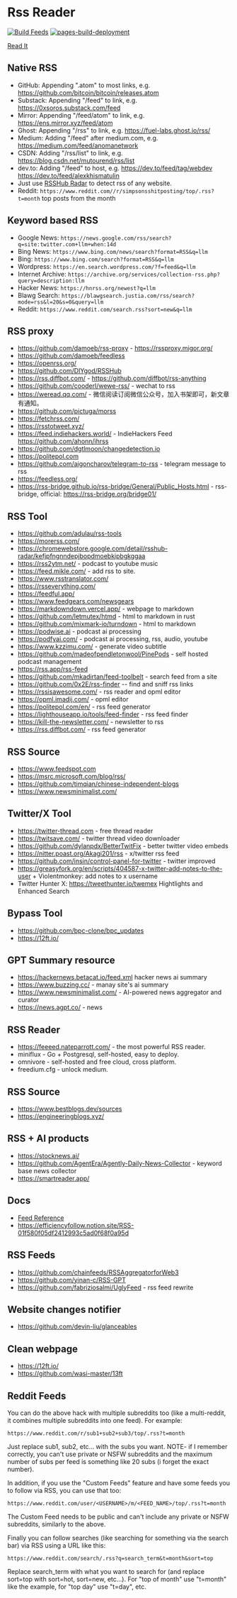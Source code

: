 # Rss Reader

[![Build Feeds](https://github.com/Akagi201/rss/actions/workflows/ci.yaml/badge.svg)](https://github.com/Akagi201/rss/actions/workflows/ci.yaml) [![pages-build-deployment](https://github.com/Akagi201/rss/actions/workflows/pages/pages-build-deployment/badge.svg)](https://github.com/Akagi201/rss/actions/workflows/pages/pages-build-deployment)

[Read It](https://akagi201.github.io/rss)

## Native RSS

* GitHub: Appending ".atom" to most links, e.g. <https://github.com/bitcoin/bitcoin/releases.atom>
* Substack: Appending "/feed" to link, e.g. <https://0xsoros.substack.com/feed>
* Mirror: Appending "/feed/atom" to link, e.g. <https://ens.mirror.xyz/feed/atom>
* Ghost: Appending "/rss" to link, e.g. <https://fuel-labs.ghost.io/rss/>
* Medium: Adding "/feed" after medium.com, e.g. <https://medium.com/feed/anomanetwork>
* CSDN: Adding "/rss/list" to link, e.g. <https://blog.csdn.net/mutourend/rss/list>
* dev.to: Adding "/feed" to host, e.g. <https://dev.to/feed/tag/webdev> <https://dev.to/feed/alexkhismatulin>
* Just use [RSSHub Radar](https://chromewebstore.google.com/detail/kefjpfngnndepjbopdmoebkipbgkggaa) to detect rss of any website.
* Reddit: `https://www.reddit.com//r/simpsonsshitposting/top/.rss?t=month` top posts from the month

## Keyword based RSS

* Google News: `https://news.google.com/rss/search?q=site:twitter.com+llm+when:14d`
* Bing News: `https://www.bing.com/news/search?format=RSS&q=llm`
* Bing: `https://www.bing.com/search?format=RSS&q=llm`
* Wordpress: `https://en.search.wordpress.com/?f=feed&q=llm`
* Internet Archive: `https://archive.org/services/collection-rss.php?query=description:llm`
* Hacker News: `https://hnrss.org/newest?q=llm`
* Blawg Search: `https://blawgsearch.justia.com/rss/search?mode=rss&l=20&s=0&query=llm`
* Reddit: `https://www.reddit.com/search.rss?sort=new&q=llm`

## RSS proxy

* <https://github.com/damoeb/rss-proxy> - <https://rssproxy.migor.org/>
* <https://github.com/damoeb/feedless>
* <https://openrss.org/>
* <https://github.com/DIYgod/RSSHub>
* <https://rss.diffbot.com/> - <https://github.com/diffbot/rss-anything>
* <https://github.com/cooderl/wewe-rss/> - wechat to rss
* <https://weread.qq.com/> - 微信阅读订阅微信公众号，加入书架即可，新文章有通知。
* <https://github.com/pictuga/morss>
* <https://fetchrss.com/>
* <https://rsstotweet.xyz/>
* <https://feed.indiehackers.world/> - IndieHackers Feed <https://github.com/ahonn/ihrss>
* <https://github.com/dgtlmoon/changedetection.io>
* <https://politepol.com>
* <https://github.com/aigoncharov/telegram-to-rss> - telegram message to rss
* <https://feedless.org/>
* <https://rss-bridge.github.io/rss-bridge/General/Public_Hosts.html> - rss-bridge, official: <https://rss-bridge.org/bridge01/>

## RSS Tool

* <https://github.com/adulau/rss-tools>
* <https://morerss.com/>
* <https://chromewebstore.google.com/detail/rsshub-radar/kefjpfngnndepjbopdmoebkipbgkggaa>
* <https://rss2ytm.net/> - podcast to youtube music
* <https://feed.mikle.com/> - add rss to site.
* <https://www.rsstranslator.com/>
* <https://rsseverything.com/>
* <https://feedful.app/>
* <https://www.feedgears.com/newsgears>
* <https://markdowndown.vercel.app/> - webpage to markdown
* <https://github.com/letmutex/htmd> - html to markdown in rust
* <https://github.com/mixmark-io/turndown> - html to markdown
* <https://podwise.ai> - podcast ai processing
* <https://podfyai.com/> - podcast ai processing, rss, audio, youtube
* <https://www.kzzimu.com/> - generate video subtitle
* <https://github.com/madeofpendletonwool/PinePods> - self hosted podcast management
* <https://rss.app/rss-feed>
* <https://github.com/mkadirtan/feed-toolbelt> - search feed from a site
* <https://github.com/0x2E/rss-finder> -- find and sniff rss links
* <https://rssisawesome.com/> - rss reader and opml editor
* <https://opml.imadij.com/> - opml editor
* <https://politepol.com/en/> - rss feed generator
* <https://lighthouseapp.io/tools/feed-finder> - rss feed finder
* <https://kill-the-newsletter.com/> - newsletter to rss
* <https://rss.diffbot.com/> - rss feed generator

## RSS Source

* <https://www.feedspot.com>
* <https://msrc.microsoft.com/blog/rss/>
* <https://github.com/timqian/chinese-independent-blogs>
* <https://www.newsminimalist.com/>

## Twitter/X Tool

* <https://twitter-thread.com> - free thread reader
* <https://twitsave.com/> - twitter thread video downloader
* <https://github.com/dylanpdx/BetterTwitFix> - better twitter video embeds
* <https://nitter.poast.org/Akagi201/rss> - x/twitter rss feed
* <https://github.com/insin/control-panel-for-twitter> - twitter improved
* <https://greasyfork.org/en/scripts/404587-x-twitter-add-notes-to-the-user> + Violentmonkey: add notes to x username
* Twitter Hunter X: <https://tweethunter.io/twemex> Hightlights and Enhanced Search

## Bypass Tool

* <https://github.com/bpc-clone/bpc_updates>
* <https://12ft.io/>

## GPT Summary resource

* <https://hackernews.betacat.io/feed.xml> hacker news ai summary
* <https://www.buzzing.cc/> - manay site's ai summary
* <https://www.newsminimalist.com/> - AI-powered news aggregator and curator
* <https://news.agpt.co/> - news

## RSS Reader

* <https://feeeed.nateparrott.com/> - the most powerful RSS reader.
* miniflux - Go + Postgresql, self-hosted, easy to deploy.
* omnivore - self-hosted and free cloud, cross platform.
* freedium.cfg - unlock medium.

## RSS Source

* <https://www.bestblogs.dev/sources>
* <https://engineeringblogs.xyz/>

## RSS + AI products

* <https://stocknews.ai/>
* <https://github.com/AgentEra/Agently-Daily-News-Collector> - keyword base news collector
* <https://smartreader.app/>

## Docs

* [Feed Reference](https://github.com/osmoscraft/osmosfeed/blob/master/docs/osmosfeed-yaml-reference.md)
* <https://efficiencyfollow.notion.site/RSS-01f580f05df2412993c5ad0f68f0a95d>

## RSS Feeds

* <https://github.com/chainfeeds/RSSAggregatorforWeb3>
* <https://github.com/yinan-c/RSS-GPT>
* <https://github.com/fabriziosalmi/UglyFeed> - rss feed rewrite

## Website changes notifier

* <https://github.com/devin-liu/glanceables>

## Clean webpage

* <https://12ft.io/>
* <https://github.com/wasi-master/13ft>

## Reddit Feeds

You can do the above hack with multiple subreddits too (like a multi-reddit, it combines multiple subreddits into one feed). For example:

`https://www.reddit.com/r/sub1+sub2+sub3/top/.rss?t=month`

Just replace sub1, sub2, etc... with the subs you want. NOTE- if I remember correctly, you can't use private or NSFW subreddits and the maximum number of subs per feed is something like 20 subs (i forget the exact number).

In addition, if you use the "Custom Feeds" feature and have some feeds you to follow via RSS, you can use that too:

`https://www.reddit.com/user/<USERNAME>/m/<FEED_NAME>/top/.rss?t=month`

The Custom Feed needs to be public and can't include any private or NSFW subreddits, similarly to the above.

Finally you can follow searches (like searching for something via the search bar) via RSS using a URL like this:

`https://www.reddit.com/search/.rss?q=search_term&t=month&sort=top`

Replace search_term with what you want to search for (and replace sort=top with sort=hot, sort=new, etc...). For "top of month" use "t=month" like the example, for "top day" use "t=day", etc.
